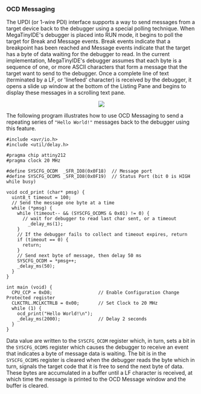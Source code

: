 ### OCD Messaging

The UPDI (or 1-wire PDI) interface supports a way to send messages from a target device back to the debugger using a special polling technique.  When MegaTinyIDE's debugger is placed into RUN mode, it begins to poll the target for Break and Message events.  Break events indicate that a breakpoint has been reached and Message events indicate that the target has a byte of data waiting for the debugger to read.  In the current implementation, MegaTinyIDE's debugger assumes that each byte is a sequence of one, or more ASCII characters that form a message that the target want to send to the debugger.  Once a complete line of text (terminated by a LF, or 'linefeed' character) is received by the debugger, it opens a slide up window at the bottom of the Listing Pane and begins to display these messages in a scrolling text pane.

<p align="center"><img src="images/ocdmsg.png"></p>
   
The following program illustrates how to use OCD Messaging to send a repeating series of `"Hello World!"` messages back to the debugger using this feature.

    #include <avr/io.h>
    #include <util/delay.h>
    
    #pragma chip attiny212
    #pragma clock 20 MHz
    
    #define SYSCFG_OCDM  _SFR_IO8(0x0F18)  // Message port
    #define SYSCFG_OCDMS _SFR_IO8(0x0F19)  // Status Port (bit 0 is HIGH while busy)
    
    void ocd_print (char* pmsg) {
      uint8_t timeout = 100;
      // Send the message one byte at a time
      while (*pmsg) {
        while (timeout-- && (SYSCFG_OCDMS & 0x01) != 0) {
          // wait for debugger to read last char sent, or a timeout
            _delay_ms(1);
        }
        // If the debugger fails to collect and timeout expires, return
        if (timeout == 0) {
          return;
        }
        // Send next byte of message, then delay 50 ms
        SYSCFG_OCDM = *pmsg++;
        _delay_ms(50);
      }
    }
    
    int main (void) {
      CPU_CCP = 0xD8;                 // Enable Configuration Change Protected register
      CLKCTRL.MCLKCTRLB = 0x00;       // Set Clock to 20 MHz
      while (1) {
        ocd_print("Hello World!\n");
        _delay_ms(2000);              // Delay 2 seconds
      }
    }

Data value are written to the `SYSCFG_OCDM` register which, in turn, sets a bit in the `SYSCFG_OCDMS` register which causes the debugger to receive an event that indicates a byte of message data is waiting.  The bit is in the `SYSCFG_OCDMS` register is cleared when the debugger reads the byte which in turn, signals the target code that it is free to send the next byte of data.  These bytes are accumulated in a buffer until a LF character is received, at which time the message is printed to the OCD Message window and the buffer is cleared. 
